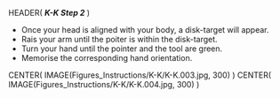 HEADER( *__K-K Step 2__* )

- Once your head is aligned with your body, a disk-target will appear.
- Rais your arm until the poiter is within the disk-target.
- Turn your hand until the pointer and the tool are green.
- Memorise the corresponding hand orientation.

CENTER( IMAGE(Figures_Instructions/K-K/K-K.003.jpg, 300) )
CENTER( IMAGE(Figures_Instructions/K-K/K-K.004.jpg, 300) )

